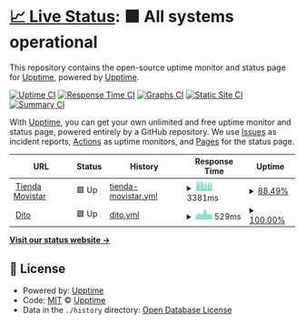 # [📈 Live Status](https://upptime.github.io/upptime): <!--live status--> **🟩 All systems operational**

This repository contains the open-source uptime monitor and status page for [Upptime](https://upptime.js.org), powered by [Upptime](https://github.com/upptime/upptime).

[![Uptime CI](https://github.com/atoc-monitor/upptime/workflows/Uptime%20CI/badge.svg)](https://github.com/atoc-monitor/upptime/actions?query=workflow%3A%22Uptime+CI%22)
[![Response Time CI](https://github.com/atoc-monitor/upptime/workflows/Response%20Time%20CI/badge.svg)](https://github.com/atoc-monitor/upptime/actions?query=workflow%3A%22Response+Time+CI%22)
[![Graphs CI](https://github.com/atoc-monitor/upptime/workflows/Graphs%20CI/badge.svg)](https://github.com/atoc-monitor/upptime/actions?query=workflow%3A%22Graphs+CI%22)
[![Static Site CI](https://github.com/atoc-monitor/upptime/workflows/Static%20Site%20CI/badge.svg)](https://github.com/atoc-monitor/upptime/actions?query=workflow%3A%22Static+Site+CI%22)
[![Summary CI](https://github.com/atoc-monitor/upptime/workflows/Summary%20CI/badge.svg)](https://github.com/atoc-monitor/upptime/actions?query=workflow%3A%22Summary+CI%22)

With [Upptime](https://upptime.js.org), you can get your own unlimited and free uptime monitor and status page, powered entirely by a GitHub repository. We use [Issues](https://github.com/upptime/upptime/issues) as incident reports, [Actions](https://github.com/atoc-monitor/upptime/actions) as uptime monitors, and [Pages](https://upptime.github.io/upptime) for the status page.

<!--start: status pages-->
<!-- This summary is generated by Upptime (https://github.com/upptime/upptime) -->
<!-- Do not edit this manually, your changes will be overwritten -->
<!-- prettier-ignore -->
| URL | Status | History | Response Time | Uptime |
| --- | ------ | ------- | ------------- | ------ |
| <img alt="" src="https://icons.duckduckgo.com/ip3/tienda.movistar.com.pe.ico" height="13"> [Tienda Movistar](https://tienda.movistar.com.pe/celulares-liberados) | 🟩 Up | [tienda-movistar.yml](https://github.com/ATOC-Monitor/upptime/commits/HEAD/history/tienda-movistar.yml) | <details><summary><img alt="Response time graph" src="./graphs/tienda-movistar/response-time-week.png" height="20"> 3381ms</summary><br><a href="https://atoc-monitor.github.io/upptime/history/tienda-movistar"><img alt="Response time 3443" src="https://img.shields.io/endpoint?url=https%3A%2F%2Fraw.githubusercontent.com%2FATOC-Monitor%2Fupptime%2FHEAD%2Fapi%2Ftienda-movistar%2Fresponse-time.json"></a><br><a href="https://atoc-monitor.github.io/upptime/history/tienda-movistar"><img alt="24-hour response time 3329" src="https://img.shields.io/endpoint?url=https%3A%2F%2Fraw.githubusercontent.com%2FATOC-Monitor%2Fupptime%2FHEAD%2Fapi%2Ftienda-movistar%2Fresponse-time-day.json"></a><br><a href="https://atoc-monitor.github.io/upptime/history/tienda-movistar"><img alt="7-day response time 3381" src="https://img.shields.io/endpoint?url=https%3A%2F%2Fraw.githubusercontent.com%2FATOC-Monitor%2Fupptime%2FHEAD%2Fapi%2Ftienda-movistar%2Fresponse-time-week.json"></a><br><a href="https://atoc-monitor.github.io/upptime/history/tienda-movistar"><img alt="30-day response time 3112" src="https://img.shields.io/endpoint?url=https%3A%2F%2Fraw.githubusercontent.com%2FATOC-Monitor%2Fupptime%2FHEAD%2Fapi%2Ftienda-movistar%2Fresponse-time-month.json"></a><br><a href="https://atoc-monitor.github.io/upptime/history/tienda-movistar"><img alt="1-year response time 3185" src="https://img.shields.io/endpoint?url=https%3A%2F%2Fraw.githubusercontent.com%2FATOC-Monitor%2Fupptime%2FHEAD%2Fapi%2Ftienda-movistar%2Fresponse-time-year.json"></a></details> | <details><summary><a href="https://atoc-monitor.github.io/upptime/history/tienda-movistar">88.49%</a></summary><a href="https://atoc-monitor.github.io/upptime/history/tienda-movistar"><img alt="All-time uptime 97.66%" src="https://img.shields.io/endpoint?url=https%3A%2F%2Fraw.githubusercontent.com%2FATOC-Monitor%2Fupptime%2FHEAD%2Fapi%2Ftienda-movistar%2Fuptime.json"></a><br><a href="https://atoc-monitor.github.io/upptime/history/tienda-movistar"><img alt="24-hour uptime 87.74%" src="https://img.shields.io/endpoint?url=https%3A%2F%2Fraw.githubusercontent.com%2FATOC-Monitor%2Fupptime%2FHEAD%2Fapi%2Ftienda-movistar%2Fuptime-day.json"></a><br><a href="https://atoc-monitor.github.io/upptime/history/tienda-movistar"><img alt="7-day uptime 88.49%" src="https://img.shields.io/endpoint?url=https%3A%2F%2Fraw.githubusercontent.com%2FATOC-Monitor%2Fupptime%2FHEAD%2Fapi%2Ftienda-movistar%2Fuptime-week.json"></a><br><a href="https://atoc-monitor.github.io/upptime/history/tienda-movistar"><img alt="30-day uptime 92.33%" src="https://img.shields.io/endpoint?url=https%3A%2F%2Fraw.githubusercontent.com%2FATOC-Monitor%2Fupptime%2FHEAD%2Fapi%2Ftienda-movistar%2Fuptime-month.json"></a><br><a href="https://atoc-monitor.github.io/upptime/history/tienda-movistar"><img alt="1-year uptime 96.35%" src="https://img.shields.io/endpoint?url=https%3A%2F%2Fraw.githubusercontent.com%2FATOC-Monitor%2Fupptime%2FHEAD%2Fapi%2Ftienda-movistar%2Fuptime-year.json"></a></details>
| <img alt="" src="https://icons.duckduckgo.com/ip3/ventas.movistar.com.pe.ico" height="13"> [Dito](https://ventas.movistar.com.pe/inicio) | 🟩 Up | [dito.yml](https://github.com/ATOC-Monitor/upptime/commits/HEAD/history/dito.yml) | <details><summary><img alt="Response time graph" src="./graphs/dito/response-time-week.png" height="20"> 529ms</summary><br><a href="https://atoc-monitor.github.io/upptime/history/dito"><img alt="Response time 968" src="https://img.shields.io/endpoint?url=https%3A%2F%2Fraw.githubusercontent.com%2FATOC-Monitor%2Fupptime%2FHEAD%2Fapi%2Fdito%2Fresponse-time.json"></a><br><a href="https://atoc-monitor.github.io/upptime/history/dito"><img alt="24-hour response time 434" src="https://img.shields.io/endpoint?url=https%3A%2F%2Fraw.githubusercontent.com%2FATOC-Monitor%2Fupptime%2FHEAD%2Fapi%2Fdito%2Fresponse-time-day.json"></a><br><a href="https://atoc-monitor.github.io/upptime/history/dito"><img alt="7-day response time 529" src="https://img.shields.io/endpoint?url=https%3A%2F%2Fraw.githubusercontent.com%2FATOC-Monitor%2Fupptime%2FHEAD%2Fapi%2Fdito%2Fresponse-time-week.json"></a><br><a href="https://atoc-monitor.github.io/upptime/history/dito"><img alt="30-day response time 538" src="https://img.shields.io/endpoint?url=https%3A%2F%2Fraw.githubusercontent.com%2FATOC-Monitor%2Fupptime%2FHEAD%2Fapi%2Fdito%2Fresponse-time-month.json"></a><br><a href="https://atoc-monitor.github.io/upptime/history/dito"><img alt="1-year response time 1219" src="https://img.shields.io/endpoint?url=https%3A%2F%2Fraw.githubusercontent.com%2FATOC-Monitor%2Fupptime%2FHEAD%2Fapi%2Fdito%2Fresponse-time-year.json"></a></details> | <details><summary><a href="https://atoc-monitor.github.io/upptime/history/dito">100.00%</a></summary><a href="https://atoc-monitor.github.io/upptime/history/dito"><img alt="All-time uptime 99.95%" src="https://img.shields.io/endpoint?url=https%3A%2F%2Fraw.githubusercontent.com%2FATOC-Monitor%2Fupptime%2FHEAD%2Fapi%2Fdito%2Fuptime.json"></a><br><a href="https://atoc-monitor.github.io/upptime/history/dito"><img alt="24-hour uptime 100.00%" src="https://img.shields.io/endpoint?url=https%3A%2F%2Fraw.githubusercontent.com%2FATOC-Monitor%2Fupptime%2FHEAD%2Fapi%2Fdito%2Fuptime-day.json"></a><br><a href="https://atoc-monitor.github.io/upptime/history/dito"><img alt="7-day uptime 100.00%" src="https://img.shields.io/endpoint?url=https%3A%2F%2Fraw.githubusercontent.com%2FATOC-Monitor%2Fupptime%2FHEAD%2Fapi%2Fdito%2Fuptime-week.json"></a><br><a href="https://atoc-monitor.github.io/upptime/history/dito"><img alt="30-day uptime 100.00%" src="https://img.shields.io/endpoint?url=https%3A%2F%2Fraw.githubusercontent.com%2FATOC-Monitor%2Fupptime%2FHEAD%2Fapi%2Fdito%2Fuptime-month.json"></a><br><a href="https://atoc-monitor.github.io/upptime/history/dito"><img alt="1-year uptime 99.96%" src="https://img.shields.io/endpoint?url=https%3A%2F%2Fraw.githubusercontent.com%2FATOC-Monitor%2Fupptime%2FHEAD%2Fapi%2Fdito%2Fuptime-year.json"></a></details>

<!--end: status pages-->

[**Visit our status website →**](https://upptime.github.io/upptime)

## 📄 License

- Powered by: [Upptime](https://github.com/upptime/upptime)
- Code: [MIT](./LICENSE) © [Upptime](https://upptime.js.org)
- Data in the `./history` directory: [Open Database License](https://opendatacommons.org/licenses/odbl/1-0/)
